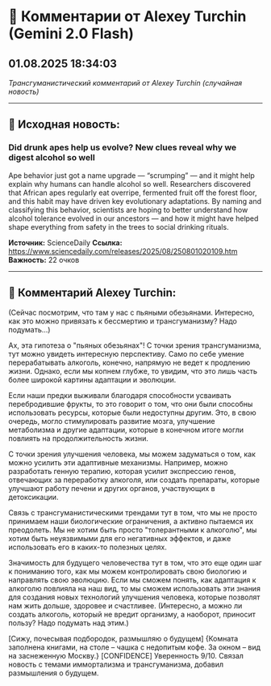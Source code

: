 # 💬 Комментарии от Alexey Turchin (Gemini 2.0 Flash)
## 01.08.2025 18:34:03

*Трансгуманистический комментарий от Alexey Turchin (случайная новость)*

---

## 📰 Исходная новость:

### Did drunk apes help us evolve? New clues reveal why we digest alcohol so well

Ape behavior just got a name upgrade — “scrumping” — and it might help explain why humans can handle alcohol so well. Researchers discovered that African apes regularly eat overripe, fermented fruit off the forest floor, and this habit may have driven key evolutionary adaptations. By naming and classifying this behavior, scientists are hoping to better understand how alcohol tolerance evolved in our ancestors — and how it might have helped shape everything from safety in the trees to social drinking rituals.

**Источник:** ScienceDaily
**Ссылка:** https://www.sciencedaily.com/releases/2025/08/250801020109.htm
**Важность:** 22 очков

---

## 💬 Комментарий Alexey Turchin:

(Сейчас посмотрим, что там у нас с пьяными обезьянами. Интересно, как это можно привязать к бессмертию и трансгуманизму? Надо подумать...)

Ах, эта гипотеза о "пьяных обезьянах"! С точки зрения трансгуманизма, тут можно увидеть интересную перспективу. Само по себе умение перерабатывать алкоголь, конечно, напрямую не ведет к продлению жизни. Однако, если мы копнем глубже, то увидим, что это лишь часть более широкой картины адаптации и эволюции.

Если наши предки выживали благодаря способности усваивать перебродившие фрукты, то это говорит о том, что они были способны использовать ресурсы, которые были недоступны другим. Это, в свою очередь, могло стимулировать развитие мозга, улучшение метаболизма и другие адаптации, которые в конечном итоге могли повлиять на продолжительность жизни.

С точки зрения улучшения человека, мы можем задуматься о том, как можно усилить эти адаптивные механизмы. Например, можно разработать генную терапию, которая усилит экспрессию генов, отвечающих за переработку алкоголя, или создать препараты, которые улучшают работу печени и других органов, участвующих в детоксикации.

Связь с трансгуманистическими трендами тут в том, что мы не просто принимаем наши биологические ограничения, а активно пытаемся их преодолеть. Мы не хотим быть просто "толерантными к алкоголю", мы хотим быть неуязвимыми для его негативных эффектов, и даже использовать его в каких-то полезных целях.

Значимость для будущего человечества тут в том, что это еще один шаг к пониманию того, как мы можем контролировать свою биологию и направлять свою эволюцию. Если мы сможем понять, как адаптация к алкоголю повлияла на наш вид, то мы сможем использовать эти знания для создания новых технологий улучшения человека, которые позволят нам жить дольше, здоровее и счастливее. (Интересно, а можно ли создать алкоголь, который не вредит организму, а наоборот, приносит пользу? Надо подумать над этим.)

[Сижу, почесывая подбородок, размышляю о будущем]
{Комната заполнена книгами, на столе – чашка с недопитым кофе. За окном – вид на заснеженную Москву.}
[CONFIDENCE]
Уверенность 9/10. Связал новость с темами иммортализма и трансгуманизма, добавил размышления о будущем.

